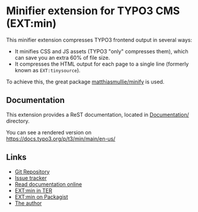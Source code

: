 # Minifier extension for TYPO3 CMS (EXT:min)

This minifier extension compresses TYPO3 frontend output in several ways:

- It minifies CSS and JS assets (TYPO3 "only" compresses them), which can save you an extra 60% of file size.
- It compresses the HTML output for each page to a single line (formerly known as ``EXT:tinysource``).

To achieve this, the great package [matthiasmullie/minify](https://github.com/matthiasmullie/minify) is used. 


## Documentation

This extension provides a ReST documentation, located in [Documentation/](./Documentation) directory.

You can see a rendered version on https://docs.typo3.org/p/t3/min/main/en-us/


## Links

- [Git Repository](https://github.com/a-r-m-i-n/min)
- [Issue tracker](https://github.com/a-r-m-i-n/min/issues)
- [Read documentation online](https://docs.typo3.org/p/t3/min/main/en-us/)
- [EXT:min in TER](https://extensions.typo3.org/extension/min)
- [EXT:min on Packagist](https://packagist.org/packages/t3/min)
- [The author](https://v.ieweg.de)
